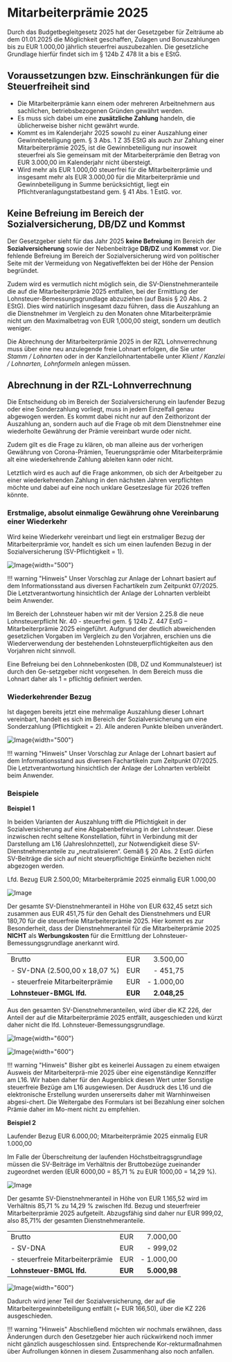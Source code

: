 # Mitarbeiterprämie 2025

Durch das Budgetbegleitgesetz 2025 hat der Gesetzgeber für Zeiträume ab dem 01.01.2025 die Möglichkeit geschaffen, Zulagen und Bonuszahlungen bis zu EUR 1.000,00 jährlich steuerfrei auszubezahlen. Die gesetzliche Grundlage hierfür findet sich im § 124b Z 478 lit a bis e EStG.

## Voraussetzungen bzw. Einschränkungen für die Steuerfreiheit sind

- Die Mitarbeiterprämie kann einem oder mehreren Arbeitnehmern aus sachlichen, betriebsbezogenen Gründen gewährt werden.
- Es muss sich dabei um eine **zusätzliche Zahlung** handeln, die üblicherweise bisher nicht gewährt wurde.
- Kommt es im Kalenderjahr 2025 sowohl zu einer Auszahlung einer Gewinnbeteiligung gem. § 3 Abs. 1 Z 35 EStG als auch zur Zahlung einer Mitarbeiterprämie 2025, ist die Gewinnbeteiligung nur insoweit steuerfrei als Sie gemeinsam mit der Mitarbeiterprämie den Betrag von EUR 3.000,00 im Kalenderjahr nicht übersteigt.
- Wird mehr als EUR 1.000,00 steuerfrei für die Mitarbeiterprämie und insgesamt mehr als EUR 3.000,00 für die Mitarbeiterprämie und Gewinnbeteiligung in Summe berücksichtigt, liegt ein Pflichtveranlagungstatbestand gem. § 41 Abs. 1 EstG. vor.

## Keine Befreiung im Bereich der Sozialversicherung, DB/DZ und Kommst

Der Gesetzgeber sieht für das Jahr 2025 **keine Befreiung** im Bereich der **Sozialversicherung** sowie der Nebenbeiträge **DB/DZ** und **Kommst** vor. Die fehlende Befreiung im Bereich der Sozialversicherung wird von politischer Seite mit der Vermeidung von Negativeffekten bei der Höhe der Pension begründet.

Zudem wird es vermutlich nicht möglich sein, die SV-Dienstnehmeranteile die auf die Mitarbeiterprämie 2025 entfallen, bei der Ermittlung der Lohnsteuer-Bemessungsgrundlage abzuziehen (auf Basis § 20 Abs. 2 EStG). Dies wird natürlich insgesamt dazu führen, dass die Auszahlung an die Dienstnehmer im Vergleich zu den Monaten ohne Mitarbeiterprämie nicht um den Maximalbetrag von EUR 1,000,00 steigt, sondern um deutlich weniger.

Die Abrechnung der Mitarbeiterprämie 2025 in der RZL Lohnverrechnung muss über eine neu anzulegende freie Lohnart erfolgen, die Sie unter *Stamm / Lohnarten* oder in der Kanzleilohnartentabelle unter *Klient / Kanzlei / Lohnarten, Lohnformeln* anlegen müssen.

## Abrechnung in der RZL-Lohnverrechnung

Die Entscheidung ob im Bereich der Sozialversicherung ein laufender Bezug oder eine Sonderzahlung vorliegt, muss in jedem Einzelfall genau abgewogen werden. Es kommt dabei nicht nur auf den Zeithorizont der Auszahlung an, sondern auch auf die Frage ob mit dem Dienstnehmer eine wiederholte Gewährung der Prämie vereinbart wurde oder nicht.

Zudem gilt es die Frage zu klären, ob man alleine aus der vorherigen Gewährung von Corona-Prämien, Teuerungsprämie oder Mitarbeiterprämie alt eine wiederkehrende Zahlung ableiten kann oder nicht.

Letztlich wird es auch auf die Frage ankommen, ob sich der Arbeitgeber zu einer wiederkehrenden Zahlung in den nächsten Jahren verpflichten möchte und dabei auf eine noch unklare Gesetzeslage für 2026 treffen könnte.

### Erstmalige, absolut einmalige Gewährung ohne Vereinbarung einer Wiederkehr

Wird keine Wiederkehr vereinbart und liegt ein erstmaliger Bezug der Mitarbeiterprämie vor, handelt es sich um einen laufenden Bezug in der Sozialversicherung (SV-Pflichtigkeit = 1).

![Image](img/image622.png){width="500"}

!!! warning "Hinweis"
    Unser Vorschlag zur Anlage der Lohnart basiert auf dem Informationsstand aus diversen Fachartikeln zum Zeitpunkt 07/2025. Die Letztverantwortung hinsichtlich der Anlage der Lohnarten verbleibt beim Anwender.

Im Bereich der Lohnsteuer haben wir mit der Version 2.25.8 die neue Lohnsteuerpflicht Nr. 40 - steuerfrei gem. § 124b Z. 447 EstG – Mitarbeiterprämie 2025 eingeführt. Aufgrund der deutlich abweichenden gesetzlichen Vorgaben im Vergleich zu den Vorjahren, erschien uns die Wiederverwendung der bestehenden Lohnsteuerpflichtigkeiten aus den Vorjahren nicht sinnvoll.

Eine Befreiung bei den Lohnnebenkosten (DB, DZ und Kommunalsteuer) ist durch den Ge-setzgeber nicht vorgesehen. In dem Bereich muss die Lohnart daher als 1 = pflichtig definiert werden.

### Wiederkehrender Bezug

Ist dagegen bereits jetzt eine mehrmalige Auszahlung dieser Lohnart vereinbart, handelt es sich im Bereich der Sozialversicherung um eine Sonderzahlung (Pflichtigkeit = 2). Alle anderen Punkte bleiben unverändert.

![Image](img/image623.png){width="500"}

!!! warning "Hinweis"
    Unser Vorschlag zur Anlage der Lohnart basiert auf dem Informationsstand aus diversen Fachartikeln zum Zeitpunkt 07/2025. Die Letztverantwortung hinsichtlich der Anlage der Lohnarten verbleibt beim Anwender.

### Beispiele

**Beispiel 1**

In beiden Varianten der Auszahlung trifft die Pflichtigkeit in der Sozialversicherung auf eine Abgabenbefreiung in der Lohnsteuer. Diese inzwischen recht seltene Konstellation, führt in Verbindung mit der Darstellung am L16 (Jahreslohnzettel), zur Notwendigkeit diese SV-Dienstnehmeranteile zu „neutralisieren“. Gemäß § 20 Abs. 2 EstG dürfen SV-Beiträge die sich auf nicht steuerpflichtige Einkünfte beziehen nicht abgezogen werden.

Lfd. Bezug EUR 2.500,00; Mitarbeiterprämie 2025 einmalig EUR 1.000,00

![Image](img/image624.png)

Der gesamte SV-Dienstnehmeranteil in Höhe von EUR 632,45 setzt sich zusammen aus EUR 451,75 für den Gehalt des Dienstnehmers und EUR 180,70 für die steuerfreie Mitarbeiterprämie 2025. Hier kommt es zur Besonderheit, dass der Dienstnehmeranteil für die Mitarbeiterprämie 2025 **NICHT** als **Werbungskosten** für die Ermittlung der Lohnsteuer-Bemessungsgrundlage anerkannt wird.

|                                 |         |              |
| :------------------------------ | :------ | -----------: |
| Brutto                          | EUR     |     3.500,00 |
| - SV-DNA (2.500,00 x 18,07 %)   | EUR     |     - 451,75 |
| - steuerfreie Mitarbeiterprämie | EUR     |   - 1.000,00 |
| **Lohnsteuer-BMGL lfd.**        | **EUR** | **2.048,25** |

Aus den gesamten SV-Dienstnehmeranteilen, wird über die KZ 226, der Anteil der auf die Mitarbeiterprämie 2025 entfällt, ausgeschieden und kürzt daher nicht die lfd. Lohnsteuer-Bemessungsgrundlage.

![Image](img/image625.png){width="600"}

![Image](img/image626.png){width="600"}

!!! warning "Hinweis"
    Bisher gibt es keinerlei Aussagen zu einem etwaigen Ausweis der Mitarbeiterprä-mie 2025 über eine eigenständige Kennziffer am L16. Wir haben daher für den Augenblick diesen Wert unter Sonstige steuerfreie Bezüge am L16 ausgewiesen. Der Ausdruck des L16 und die elektronische Erstellung wurden unsererseits daher mit Warnhinweisen abgesi-chert. Die Weitergabe des Formulars ist bei Bezahlung einer solchen Prämie daher im Mo-ment nicht zu empfehlen.

**Beispiel 2**

Laufender Bezug EUR 6.000,00; Mitarbeiterprämie 2025 einmalig EUR 1.000,00

Im Falle der Überschreitung der laufenden Höchstbeitragsgrundlage müssen die SV-Beiträge im Verhältnis der Bruttobezüge zueinander zugeordnet werden (EUR 6000,00 = 85,71 % zu EUR 1000,00 = 14,29 %).

![Image](img/image627.png)

Der gesamte SV-Dienstnehmeranteil in Höhe von EUR 1.165,52 wird im Verhältnis 85,71 % zu 14,29 % zwischen lfd. Bezug und steuerfreier Mitarbeiterprämie 2025 aufgeteilt. Abzugsfähig sind daher nur EUR 999,02, also 85,71% der gesamten Dienstnehmeranteile.

|                                 |         |              |
| :------------------------------ | :------ | -----------: |
| Brutto                          | EUR     |     7.000,00 |
| - SV-DNA                        | EUR     |     - 999,02 |
| - steuerfreie Mitarbeiterprämie | EUR     |   - 1.000,00 |
| **Lohnsteuer-BMGL lfd.**        | **EUR** | **5.000,98** |

![Image](img/image628.png){width="600"}

Dadurch wird jener Teil der Sozialversicherung, der auf die Mitarbeitergewinnbeteiligung entfällt (= EUR 166,50), über die KZ 226 ausgeschieden.

!!! warning "Hinweis"
    Abschließend möchten wir nochmals erwähnen, dass Änderungen durch den Gesetzgeber hier auch rückwirkend noch immer nicht gänzlich ausgeschlossen sind. Entsprechende Kor-rekturmaßnahmen über Aufrollungen können in diesem Zusammenhang also noch anfallen.
